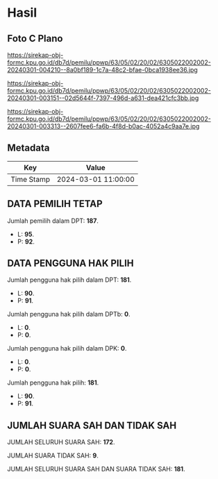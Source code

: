 # Hasil

## Foto C Plano

https://sirekap-obj-formc.kpu.go.id/db7d/pemilu/ppwp/63/05/02/20/02/6305022002002-20240301-004210--8a0bf189-1c7a-48c2-bfae-0bca1938ee36.jpg

https://sirekap-obj-formc.kpu.go.id/db7d/pemilu/ppwp/63/05/02/20/02/6305022002002-20240301-003151--02d5644f-7397-496d-a631-dea421cfc3bb.jpg

https://sirekap-obj-formc.kpu.go.id/db7d/pemilu/ppwp/63/05/02/20/02/6305022002002-20240301-003313--2607fee6-fa6b-4f8d-b0ac-4052a4c9aa7e.jpg


## Metadata

| Key        | Value               |
| ---------- | ------------------- |
| Time Stamp | 2024-03-01 11:00:00 |


## DATA PEMILIH TETAP

Jumlah pemilih dalam DPT: **187**.
 * L: **95**.
 * P: **92**.

## DATA PENGGUNA HAK PILIH

Jumlah pengguna hak pilih dalam DPT: **181**.
 * L: **90**.
 * P: **91**.

Jumlah pengguna hak pilih dalam DPTb: **0**.
 * L: **0**.
 * P: **0**.

Jumlah pengguna hak pilih dalam DPK: **0**.
 * L: **0**.
 * P: **0**.

Jumlah pengguna hak pilih: **181**.
 * L: **90**.
 * P: **91**.

## JUMLAH SUARA SAH DAN TIDAK SAH

JUMLAH SELURUH SUARA SAH: **172**.

JUMLAH SUARA TIDAK SAH: **9**.

JUMLAH SELURUH SUARA SAH DAN SUARA TIDAK SAH: **181**.


